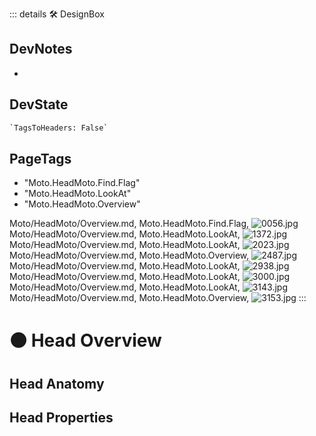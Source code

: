 ::: details 🛠 <dev>DesignBox</dev>

## DevNotes

-

## DevState

```py
`TagsToHeaders: False`
```

<h2>PageTags</h2>

- "Moto.HeadMoto.Find.Flag"
- "Moto.HeadMoto.LookAt"
- "Moto.HeadMoto.Overview"

Moto/HeadMoto/Overview.md, <dev>Moto.HeadMoto.Find.Flag</dev>, ![0056.jpg](/PaperPhoto/0056.jpg)
Moto/HeadMoto/Overview.md, <dev>Moto.HeadMoto.LookAt</dev>, ![1372.jpg](/PaperPhoto/1372.jpg)
Moto/HeadMoto/Overview.md, <dev>Moto.HeadMoto.LookAt</dev>, ![2023.jpg](/PaperPhoto/2023.jpg)
Moto/HeadMoto/Overview.md, <dev>Moto.HeadMoto.Overview</dev>, ![2487.jpg](/PaperPhoto/2487.jpg)
Moto/HeadMoto/Overview.md, <dev>Moto.HeadMoto.LookAt</dev>, ![2938.jpg](/PaperPhoto/2938.jpg)
Moto/HeadMoto/Overview.md, <dev>Moto.HeadMoto.LookAt</dev>, ![3000.jpg](/PaperPhoto/3000.jpg)
Moto/HeadMoto/Overview.md, <dev>Moto.HeadMoto.LookAt</dev>, ![3143.jpg](/PaperPhoto/3143.jpg)
Moto/HeadMoto/Overview.md, <dev>Moto.HeadMoto.Overview</dev>, ![3153.jpg](/PaperPhoto/3153.jpg)
:::

# 🟠 <moto>Head Overview</moto>

## Head Anatomy

## Head Properties
